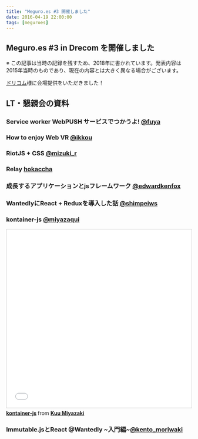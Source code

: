 ```yaml
---
title: "Meguro.es #3 開催しました"
date: 2016-04-19 22:00:00
tags: [meguroes]
---
```


## Meguro.es #3 in Drecom を開催しました

※ この記事は当時の記録を残すため、2018年に書かれています。発表内容は2015年当時のものであり、現在の内容とは大きく異なる場合がございます。


[ドリコム](http://drecom.co.jp/)様に会場提供をいただきました！


## LT・懇親会の資料

### Service worker WebPUSH サービスでつかうよ! [@fuya](https://connpass.com/user/fuya/)

<script async class="speakerdeck-embed" data-slide="1" data-id="8577b37831b4499eb55eebdb5c33554f" data-ratio="1.77777777777778" src="//speakerdeck.com/assets/embed.js"></script>

### How to enjoy Web VR [@ikkou](https://connpass.com/user/ikkou/)
<script async class="speakerdeck-embed" data-slide="1" data-id="eea96441b5764dabb04dd64b43b1016b" data-ratio="1.33333333333333" src="//speakerdeck.com/assets/embed.js"></script>


### RiotJS + CSS [@mizuki_r](https://connpass.com/user/mizuki_r/)

<script async class="speakerdeck-embed" data-slide="1" data-id="ab8cab87444341199664a21487c8847e" data-ratio="1.33333333333333" src="//speakerdeck.com/assets/embed.js"></script>

### Relay [hokaccha](https://connpass.com/user/hokaccha/)
<script async class="speakerdeck-embed" data-slide="1" data-id="c9c3db9ea4d647bb831d6fa6c0e1c272" data-ratio="1.33333333333333" src="//speakerdeck.com/assets/embed.js"></script>

### 成長するアプリケーションとjsフレームワーク [@edwardkenfox](https://connpass.com/user/edwardkenfox/)
<script async class="speakerdeck-embed" data-slide="1" data-id="e0f9b90b1e4749f6bc9a93470b9fa8f9" data-ratio="1.33333333333333" src="//speakerdeck.com/assets/embed.js"></script>

### WantedlyにReact + Reduxを導入した話 [@shimpeiws](https://connpass.com/user/shimpeiws/)
<script async class="speakerdeck-embed" data-slide="1" data-id="309ef195b4804ddf9805bb9aee845d6a" data-ratio="1.33333333333333" src="//speakerdeck.com/assets/embed.js"></script>

### kontainer-js [@miyazaqui](https://connpass.com/user/miyazaqui/)
<iframe src="//www.slideshare.net/slideshow/embed_code/key/3Nex2LHuh3VmNP" width="595" height="485" frameborder="0" marginwidth="0" marginheight="0" scrolling="no" style="border:1px solid #CCC; border-width:1px; margin-bottom:5px; max-width: 100%;" allowfullscreen> </iframe> <div style="margin-bottom:5px"> <strong> <a href="//www.slideshare.net/KuuMiyazaki/kontainerjs" title="kontainer-js" target="_blank">kontainer-js</a> </strong> from <strong><a href="https://www.slideshare.net/KuuMiyazaki" target="_blank">Kuu Miyazaki</a></strong> </div>

### Immutable.jsとReact @Wantedly ~入門編~[@kento_moriwaki](https://connpass.com/user/kento_moriwaki/)
<script async class="speakerdeck-embed" data-slide="1" data-id="9b0d97c3a7644a0c879ce81f1a701fed" data-ratio="1.33333333333333" src="//speakerdeck.com/assets/embed.js"></script>

